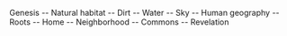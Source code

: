 Genesis -- Natural habitat -- Dirt -- Water -- Sky -- Human geography -- Roots -- Home -- Neighborhood -- Commons -- Revelation